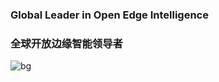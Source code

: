 ### Global Leader in Open Edge Intelligence
### 全球开放边缘智能领导者

![bg](https://github.com/yiqisoft/.github/assets/3350211/0d695dcb-8b04-4bc9-8a1d-456ab6868cbc)
